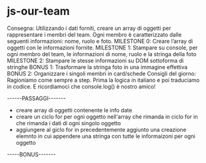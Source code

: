 # js-our-team

Consegna:
Utilizzando i dati forniti, creare un array di oggetti per rappresentare i membri del team.
Ogni membro è caratterizzato dalle seguenti informazioni: nome, ruolo e foto.
MILESTONE 0:
Creare l’array di oggetti con le informazioni fornite.
MILESTONE 1:
Stampare su console, per ogni membro del team, le informazioni di nome, ruolo e la stringa della foto
MILESTONE 2:
Stampare le stesse informazioni su DOM sottoforma di stringhe
BONUS 1:
Trasformare la stringa foto in una immagine effettiva
BONUS 2:
Organizzare i singoli membri in card/schede
Consigli del giorno:
Ragioniamo come sempre a step. Prima la logica in italiano e poi traduciamo in codice.
E ricordiamoci che console.log() è nostro amico!


------PASSAGGI-------
- creare array di oggetti contenente le info date
- creare un ciclo for per ogni oggetto nell'array che rimanda in ciclo for in che rimanda i dati di ogni singolo oggetto
- aggiungere al giclo for in precedentemente aggiunto una creazione elemnto in cui appendere una stringa con tutte le informaizoni per ogni oggetto

-----BONUS-------

